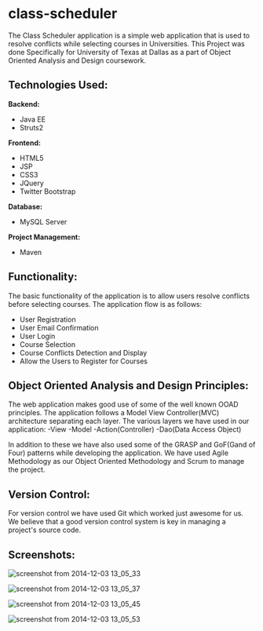 class-scheduler
===============
The Class Scheduler application is a simple web application that is used to resolve conflicts while selecting courses in Universities. This Project was done Specifically for University of Texas at Dallas as a part of Object Oriented Analysis and Design coursework. 

Technologies Used:
------------------
**Backend:**
- Java EE
- Struts2

**Frontend:**
- HTML5
- JSP
- CSS3
- JQuery
- Twitter Bootstrap

**Database:**
- MySQL Server

**Project Management:**
- Maven

Functionality:
--------------
The basic functionality of the application is to allow users resolve conflicts before selecting courses. The application flow is as follows:
- User Registration
- User Email Confirmation
- User Login
- Course Selection
- Course Conflicts Detection and Display
- Allow the Users to Register for Courses

Object Oriented Analysis and Design Principles:
-----------------------------------------------
The web application makes good use of some of the well known OOAD principles. The application follows a Model View Controller(MVC) architecture separating each layer. The various layers we have used in our application:
-View
-Model
-Action(Controller)
-Dao(Data Access Object)

In addition to these we have also used some of the GRASP and GoF(Gand of Four) patterns while developing the application. We have used Agile Methodology as our Object Oriented Methodology and Scrum to manage the project.

Version Control:
----------------
For version control we have used Git which worked just awesome for us. We believe that a good version control system is key in managing a project's source code.

Screenshots:
------------
![screenshot from 2014-12-03 13_05_33](https://cloud.githubusercontent.com/assets/1825853/5449011/ed79f626-84b1-11e4-9384-f04d71fcb23e.png)

![screenshot from 2014-12-03 13_05_37](https://cloud.githubusercontent.com/assets/1825853/5449013/ed7f1cb4-84b1-11e4-85b5-222e601df3c0.png)

![screenshot from 2014-12-03 13_05_45](https://cloud.githubusercontent.com/assets/1825853/5449012/ed7e27aa-84b1-11e4-9256-c236f8fc0ae5.png)

![screenshot from 2014-12-03 13_05_53](https://cloud.githubusercontent.com/assets/1825853/5449002/abe26a2c-84b1-11e4-91f8-4d46c7db6cd2.png)
